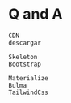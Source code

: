 # Q and A

    CDN
    descargar

    Skeleton
    Bootstrap
    
    Materialize
    Bulma
    TailwindCss
